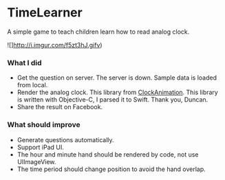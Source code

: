 # TimeLearner
A simple game to teach children learn how to read analog clock. 

![]http://i.imgur.com/f5zt3hJ.gifv)

### What I did
- Get the question on server. The server is down. Sample data is loaded from local. 
- Render the analog clock. This library from [ClockAnimation](https://github.com/DuncanMC/ClockAnimation). This library is written with Objective-C, I parsed it to Swift. Thank you, Duncan. 
- Share the result on Facebook. 

### What should improve 
- Generate questions automatically. 
- Support iPad UI.
- The hour and minute hand should be rendered by code, not use UIImageView.
- The time period should change position to avoid the hand overlap. 

